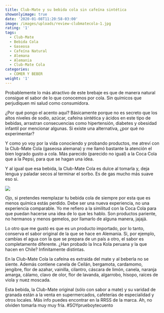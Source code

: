 ```yaml
---
title: Club-Mate y su bebida cola sin cafeína sintética
showonlyimage: true
date: '2020-01-08T11:20:58-03:00'
image: /images/uploads/review-clubmatecola-1.jpg
rating: '1'
tags:
  - Club-Mate
  - Bebida Cola
  - Gaseosa
  - Cafeína Natural
  - Alemana
  - Alemania
  - Club-Mate Cola
categories:
  - COMER Y BEBER
weight: '1'
---
```

Probablemente lo más atractivo de este brebaje es que de manera natural consigue el sabor de lo que conocemos por cola. Sin químicos que perjudiquen mi salud como consumidora.

<!--more-->

¿Por qué pongo el acento aquí? Básicamente porque no es secreto que los altos niveles de sodio, azúcar, cafeína sintética y ácidos en este tipo de bebidas, arrastran consecuencias como hipertensión, diabetes y obesidad infantil por mencionar algunas. Si existe una alternativa, ¿por qué no experimentar?



Y como yo voy por la vida conociendo y probando productos, me atreví con la Club-Mate Cola (gaseosa alemana) y me llamó bastante la atención el bien logrado gusto a cola. Más parecido (parecido no igual) a la Coca Cola que a la Pepsi, para que se hagan una idea. 



Y al igual que esa bebida, la Club-Mate Cola es dulce al tomarla y, deja lengua y paladar secos al terminar el sorbo. Es de gas mucho más suave eso si.



![](/images/uploads/review-clubmate2.jpg)

Ojo, si pretendes reemplazar tu bebida cola de siempre por esta que es menos química estás perdido. Debe ser una nueva experiencia, no una experiencia comparable. Yo me refiero a la similitud con la Coca Cola para que puedan hacerse una idea de lo que les hablo. Son productos pariente, no hermanos y menos gemelos, por llamarlo de alguna manera, jajajá. 



Lo otro que me gustó es que es un producto importado, por lo tanto, conserva el sabor original de la que se hace en Alemania. Si, por ejemplo, cambias el agua con la que se prepara de un país a otro, el sabor es completamente diferente. ¿Han probado la Inca Kola peruana y la que hacen en Chile? Infinitamente distintas.



En la Club-Mate Cola la cafeína es extraida del mate y al beberla no se siente. Además contiene canela de Ceilán, bergamota, cardamomo, jengibre, flor de azahar, vainilla, cilantro, cáscara de limón, canela, naranja amarga, cálamo, clavo de olor, flor de lavanda, algarrobo, hisopo, raíces de viola y nuez moscada. 



Esta bebida, la Club-Mate original (sólo con sabor a mate) y su varidad de granada están a la venta en supermercados, cafeterías de especialidad y otros locales. Más info puedes encontrar en la RRSS de la marca. Ah, no olviden tomarla muy muy fría. #SOYprueboytecuento
